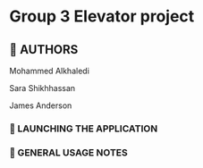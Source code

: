 # Group 3 Elevator project 

## 👥 AUTHORS 
Mohammed Alkhaledi

Sara Shikhhassan

James Anderson

### 🚀 LAUNCHING THE APPLICATION


### 📄 GENERAL USAGE NOTES

